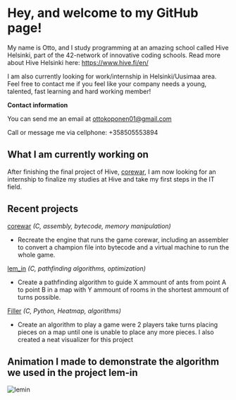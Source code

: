 # Hey, and welcome to my GitHub page!

My name is Otto, and I study programming at an amazing school called Hive Helsinki, part of the 42-network of innovative coding schools. Read more about Hive Helsinki here: https://www.hive.fi/en/

I am also currently looking for work/internship in Helsinki/Uusimaa area. Feel free to contact me if you feel like your company needs a young, talented, fast learning and hard working member!

**Contact information**

You can send me an email at ottokoponen01@gmail.com

Call or message me via cellphone: +358505553894


## What I am currently working on

After finishing the final project of Hive, [corewar](https://github.com/HenronenGIT/corewar), I am now looking for an internship to finalize my studies at Hive and take my first steps in the IT field.


## Recent projects

[corewar](https://github.com/HenronenGIT/corewar) *(C, assembly, bytecode, memory manipulation)*
 - Recreate the engine that runs the game corewar, including an assembler to convert a champion file into bytecode and a virtual machine to run the whole game.
 
[lem_in](https://github.com/ottkopo/lem-in) *(C, pathfinding algorithms, optimization)*
 - Create a pathfinding algorithm to guide X ammount of ants from point A to point B in a map with Y ammount of rooms in the shortest ammount of turns possible.

[Filler](https://github.com/ottkopo/42_filler) *(C, Python, Heatmap, algorithms)*
 - Create an algorithm to play a game were 2 players take turns placing pieces on a map until one is unable to place any more pieces. I also created a neat visualizer for this project 

## Animation I made to demonstrate the algorithm we used in the project lem-in
![lemin](https://user-images.githubusercontent.com/58331418/201920428-752dc2b9-fd4e-4f93-9eb2-f39c60465c99.gif)
